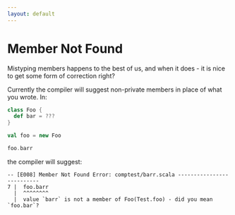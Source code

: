 ```yaml
---
layout: default
---
```


Member Not Found
================
Mistyping members happens to the best of us, and when it does - it is nice to
get some form of correction right?

Currently the compiler will suggest non-private members in place of what you
wrote. In:

```scala
class Foo {
  def bar = ???
}

val foo = new Foo

foo.barr
```

the compiler will suggest:

```none
-- [E008] Member Not Found Error: comptest/barr.scala --------------------------
7 |  foo.barr
  |  ^^^^^^^^
  |  value `barr` is not a member of Foo(Test.foo) - did you mean `foo.bar`?
```
